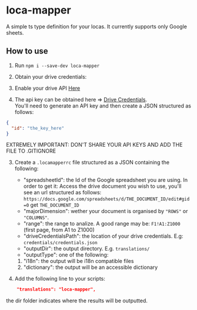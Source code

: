 # loca-mapper

A simple ts type definition for your locas.
It currently supports only Google sheets.

## How to use

1. Run `npm i --save-dev loca-mapper`

2. Obtain your drive credentials: 
  1. Enable your drive API [Here](https://console.cloud.google.com/apis/dashboard)
  2. The api key can be obtained here => [Drive Credentials](https://console.cloud.google.com/apis/credentials).  
   You'll need to generate an API key and then create a JSON structured as follows:

  ```JSON
  {
    "id": "the_key_here"
  }
  ```
  
  EXTREMELY IMPORTANT: DON'T SHARE YOUR API KEYS AND ADD THE FILE TO .GITIGNORE


3. Create a `.locamapperrc` file structured as a JSON containing the following:

   - "spreadsheetId": the Id of the Google spreadsheet you are using. In order to get it:
    Access the drive document you wish to use, you'll see an url structured as follows:
    `https://docs.google.com/spreadsheets/d/THE_DOCUMENT_ID/edit#gid=0`
   get `THE_DOCUMENT_ID`
   - "majorDimension": wether your document is organised by `"ROWS"` or `"COLUMNS"`.
   - "range": the range to analize. A good range may be: `F1!A1:Z1000` (first page, from A1 to Z1000)
   - "driveCredentialsPath": the location of your drive credentials. E.g: `credentials/credentials.json`
   - "outputDir": the output directory. E.g. `translations/`
   - "outputType": one of the following:
    1. "i18n": the output will be i18n compatible files
    2. "dictionary": the output will be an accessible dictionary

5. Add the following line to your scripts:

```json
    "translations": "loca-mapper",
```

the dir folder indicates where the results will be outputted.
